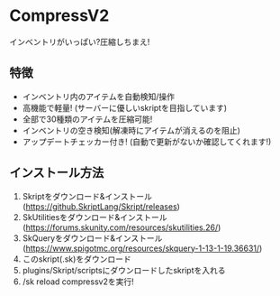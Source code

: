 # CompressV2
インベントリがいっぱい?圧縮しちまえ!

## 特徴

* インベントリ内のアイテムを自動検知/操作
* 高機能で軽量! (サーバーに優しいskriptを目指しています)
* 全部で30種類のアイテムを圧縮可能!
* インベントリの空き検知(解凍時にアイテムが消えるのを阻止)
* アップデートチェッカー付き! (自動で更新がないか確認してくれます!)

## インストール方法

1. Skriptをダウンロード&インストール (https://github.SkriptLang/Skript/releases)
2. SkUtilitiesをダウンロード&インストール (https://forums.skunity.com/resources/skutilities.26/)
3. SkQueryをダウンロード&インストール(https://www.spigotmc.org/resources/skquery-1-13-1-19.36631/)
4. このskript(.sk)をダウンロード
5. plugins/Skript/scriptsにダウンロードしたskriptを入れる
6. /sk reload compressv2を実行!
